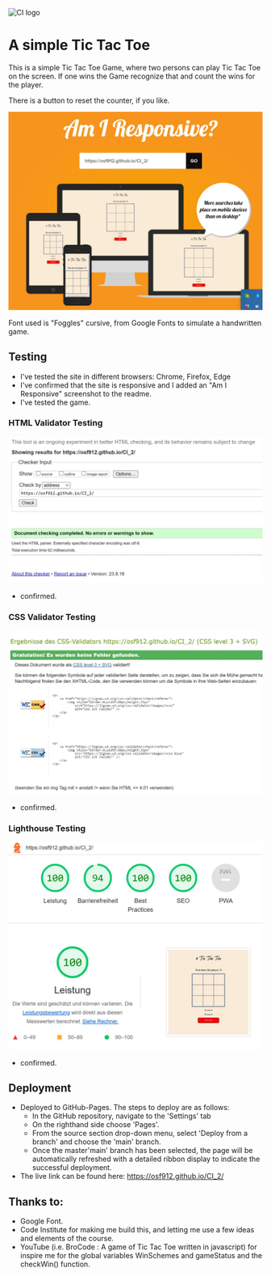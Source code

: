 ![CI logo](https://codeinstitute.s3.amazonaws.com/fullstack/ci_logo_small.png)

# A simple Tic Tac Toe

This is a simple Tic Tac Toe Game, where two persons can play Tic Tac Toe on the screen. If one wins the Game recognize that and count the wins for the player.

There is a button to reset the counter, if you like.

![Responsive Mockup](/assets/images/ttt_amiresponsive.jpg)

Font used is "Foggles" cursive, from Google Fonts to simulate a handwritten game.

## Testing

  - I've tested the site in different browsers: Chrome, Firefox, Edge
  - I've confirmed that the site is responsive and I added an "Am I Responsive" screenshot to the readme.
  - I've tested the game.

### HTML Validator Testing

![HTML Validator](/assets/images/ttt_HTML_Validator.jpg)

  - confirmed.

### CSS Validator Testing

![HTML Validator](/assets/images/ttt_CSS_Validator.jpg)

  - confirmed.

### Lighthouse Testing

![HTML Validator](/assets/images/ttt_lighthouse.jpg)

  - confirmed. 


## Deployment

  - Deployed to GitHub-Pages. The steps to deploy are as follows:
    - In the GitHub repository, navigate to the 'Settings' tab
    - On the righthand side choose 'Pages'.
    - From the source section drop-down menu, select 'Deploy from a branch' and choose the 'main' branch.
    - Once the master'main' branch has been selected, the page will be automatically refreshed with a detailed ribbon display to indicate the successful deployment.
  - The live link can be found here: https://osf912.github.io/CI_2/

## Thanks to:

  - Google Font.
  - Code Institute for making me build this, and letting me use a few ideas and elements of the course.
  - YouTube (i.e. BroCode : A game of Tic Tac Toe written in javascript) for inspire me for the global variables WinSchemes and gameStatus and the checkWin() function.